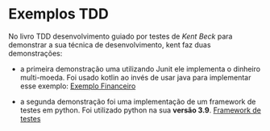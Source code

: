 # Exemplos TDD

No livro TDD desenvolvimento guiado por testes de _Kent Beck_
para demonstrar a sua técnica de desenvolvimento, kent faz duas demonstrações:

- a primeira demonstração uma utilizando Junit ele implementa o dinheiro multi-moeda. Foi usado kotlin ao invés de usar java para implementar esse exemplo: [Exemplo Financeiro](TheMoneyExempleTDD/src)

- a segunda demonstração foi uma implementação de um framework de testes em python. Foi utilizado python na sua __versão 3.9__. [Framework de testes](xUnit)
